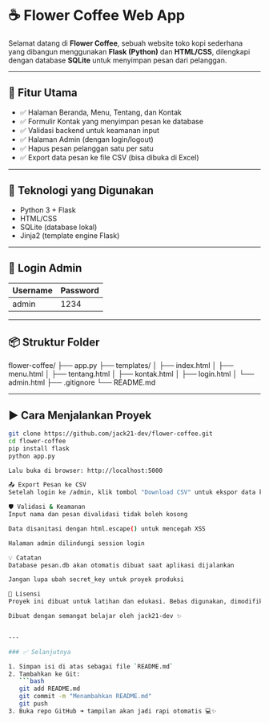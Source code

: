 # ☕ Flower Coffee Web App

Selamat datang di **Flower Coffee**, sebuah website toko kopi sederhana yang dibangun menggunakan **Flask (Python)** dan **HTML/CSS**, dilengkapi dengan database **SQLite** untuk menyimpan pesan dari pelanggan.

---

## 🚀 Fitur Utama

- ✅ Halaman Beranda, Menu, Tentang, dan Kontak
- ✅ Formulir Kontak yang menyimpan pesan ke database
- ✅ Validasi backend untuk keamanan input
- ✅ Halaman Admin (dengan login/logout)
- ✅ Hapus pesan pelanggan satu per satu
- ✅ Export data pesan ke file CSV (bisa dibuka di Excel)

---

## 🔧 Teknologi yang Digunakan

- Python 3 + Flask
- HTML/CSS
- SQLite (database lokal)
- Jinja2 (template engine Flask)

---

## 🔑 Login Admin

| Username | Password |
|----------|----------|
| admin    | 1234     |

---

## 📦 Struktur Folder

flower-coffee/
├── app.py
├── templates/
│ ├── index.html
│ ├── menu.html
│ ├── tentang.html
│ ├── kontak.html
│ ├── login.html
│ └── admin.html
├── .gitignore
└── README.md


---

## ▶️ Cara Menjalankan Proyek

```bash
git clone https://github.com/jack21-dev/flower-coffee.git
cd flower-coffee
pip install flask
python app.py

Lalu buka di browser: http://localhost:5000

📤 Export Pesan ke CSV
Setelah login ke /admin, klik tombol "Download CSV" untuk ekspor data ke Excel.

🛡️ Validasi & Keamanan
Input nama dan pesan divalidasi tidak boleh kosong

Data disanitasi dengan html.escape() untuk mencegah XSS

Halaman admin dilindungi session login

💡 Catatan
Database pesan.db akan otomatis dibuat saat aplikasi dijalankan

Jangan lupa ubah secret_key untuk proyek produksi

📃 Lisensi
Proyek ini dibuat untuk latihan dan edukasi. Bebas digunakan, dimodifikasi, dan dikembangkan.

Dibuat dengan semangat belajar oleh jack21-dev ✨


---

### ✅ Selanjutnya

1. Simpan isi di atas sebagai file `README.md`
2. Tambahkan ke Git:
   ```bash
   git add README.md
   git commit -m "Menambahkan README.md"
   git push
3. Buka repo GitHub ➜ tampilan akan jadi rapi otomatis 💻✨
